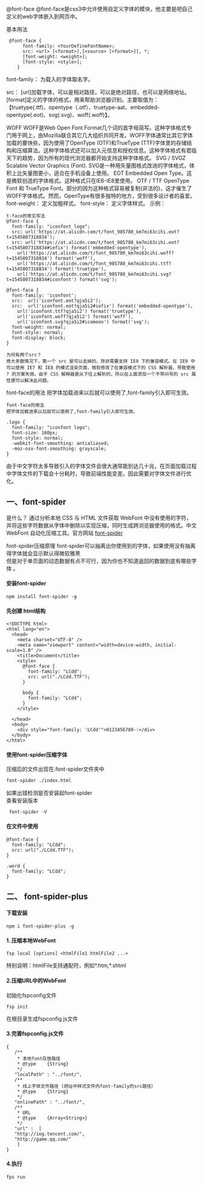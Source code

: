 
@font-face
@font-face是css3中允许使用自定义字体的模块，他主要是吧自己定义的web字体嵌入到网页中。

基本用法
```
 @font-face {
      font-family: <YourDefineFontName>;
      src: <url> [<format>],[<source> [<format>]], *;
      [font-weight: <weight>];
      [font-style: <style>];
    }
```
font-family： 为载入的字体取名字。

src： [url]加载字体，可以是相对路径，可以是绝对路径，也可以是网络地址。[format]定义的字体的格式，用来帮助浏览器识别。主要取值为：【truetype(.ttf)、opentype（.otf）、truetype-aat、embedded-opentype(.eot)、svg(.svg)、woff(.woff)】。

WOFF
WOFF是Web Open Font Format几个词的首字母简写。这种字体格式专门用于网上，由Mozilla联合其它几大组织共同开发。WOFF字体通常比其它字体加载的要快些，因为使用了OpenType (OTF)和TrueType (TTF)字体里的存储结构和压缩算法。这种字体格式还可以加入元信息和授权信息。这种字体格式有君临天下的趋势，因为所有的现代浏览器都开始支持这种字体格式。
SVG / SVGZ
Scalable Vector Graphics (Font). SVG是一种用矢量图格式改进的字体格式，体积上比矢量图更小，适合在手机设备上使用。
EOT
Embedded Open Type。这是微软创造的字体格式。这种格式只在IE6-IE8里使用。
OTF / TTF OpenType Font 和 TrueType
Font。部分的因为这种格式容易被复制(非法的)，这才催生了WOFF字体格式。然而，OpenType有很多独特的地方，受到很多设计者的喜爱。
font-weight： 定义加粗样式。
font-style： 定义字体样式。
示例：
```
t-face的常见写法
@font-face {
  font-family: "iconfont logo";
  src: url('https://at.alicdn.com/t/font_985780_km7mi63cihi.eot?t=1545807318834');
  src: url('https://at.alicdn.com/t/font_985780_km7mi63cihi.eot?t=1545807318834#iefix') format('embedded-opentype'),
    url('https://at.alicdn.com/t/font_985780_km7mi63cihi.woff?t=1545807318834') format('woff'),
    url('https://at.alicdn.com/t/font_985780_km7mi63cihi.ttf?t=1545807318834') format('truetype'),
    url('https://at.alicdn.com/t/font_985780_km7mi63cihi.svg?t=1545807318834#iconfont') format('svg');

@font-face {
  font-family: 'iconfont';
  src:  url('iconfont.eot?qja5i2');
  src:  url('iconfont.eot?qja5i2#iefix') format('embedded-opentype'),
    url('iconfont.ttf?qja5i2') format('truetype'),
    url('iconfont.woff?qja5i2') format('woff'),
    url('iconfont.svg?qja5i2#icomoon') format('svg');
  font-weight: normal;
  font-style: normal;
  font-display: block;
}

为何有两个src？
绝大多数情况下，第一个 src 是可以去掉的，除非需要支持 IE9 下的兼容模式。在 IE9 中可以使用 IE7 和 IE8 的模式渲染页面，微软修改了在兼容模式下的 CSS 解析器，导致使用 ? 的方案失效。由于 CSS 解释器是从下往上解析的，所以在上面添加一个不带问号的 src 属性便可以解决此问题。

```

font-face的用法
把字体加载进来以后就可以使用了,font-family引入即可生效。
```
font-face的用法
把字体加载进来以后就可以使用了,font-family引入即可生效。

.logo {
  font-family: "iconfont logo";
  font-size: 160px;
  font-style: normal;
  -webkit-font-smoothing: antialiased;
  -moz-osx-font-smoothing: grayscale;
}
```

由于中文字符太多导致引入的字体文件会很大通常能到达几十兆，在页面加载过程中字体文件的下载会十分耗时，导致前端性能变差。因此需要对字体文件进行优化。
## 一、font-spider
是什么？
通过分析本地 CSS 与 HTML 文件获取 WebFont 中没有使用的字符，并将这些字符数据从字体中删除以实现压缩，同时生成跨浏览器使用的格式。中文 WebFont 自动化压缩工具。官方网站 [font-spider](http://font-spider.org/)

font-spider压缩原理
font-spider可以抽离出你使用到的字体，如果使用没有抽离得字体就会显示默认得微软雅黑  
但是对于单页面的动态数据有点不可行，因为你也不知道返回的数据到底有哪些字体 。

#### 安装font-spider

```
npm install font-spider -g
```

#### 先创建 html结构

```
<!DOCTYPE html>
<html lang="en">
  <head>
    <meta charset="UTF-8" />
    <meta name="viewport" content="width=device-width, initial-scale=1.0" />
    <title>Document</title>
    <style>
      @font-face {
        font-family: "LCdd";
        src: url("./LCdd.TTF");
      }

      body {
        font-family: "LCdd";
      }
    </style>

  </head>
  <body>
    <div style="font-family: 'LCdd'">0123456789-:</div>
  </body>
</html>
```

#### 使用font-spider压缩字体

压缩后的文件出现在.font-spider文件夹中

```bash
font-spider ./index.html
```

如果出错检测是否安装起font-spider  
查看安装版本

```
 font-spider -V
```

#### 在文件中使用
```
@font-face {
  font-family: "LCdd";
  src: url("./LCdd.TTF");
}

.word {
  font-family: "LCdd";
}
```


## 二、 font-spider-plus

#### 下载安装
   ```
npm i font-spider-plus -g
```

#### 1. 压缩本地WebFont
```
fsp local [options] <htmlFile1 htmlFile2 ...>
```

特别说明：htmlFile支持通配符，例如*.htm,*.shtml

#### 2.压缩URL中的WebFont
初始化fspconfig文件
```
fsp init 
```

在根目录生成fspconfig.js文件
####  3.完善fspconfig.js文件

```
{
   /**
    * 本地font存放路径
    * @type    {String}
    */
   "localPath" : "../font/",
   /**
    * 线上字体文件路径 (网址中样式文件内font-family的src路径）
    * @type    {String}
    */
   "onlinePath" : "../font/",
   /**
    * URL
    * @type    {Array<String>}
    */
   "url" :  [
   "http://ieg.tencent.com/",
   "http://game.qq.com/"
    ]
}
```

#### 4.执行

```
fps run 
```